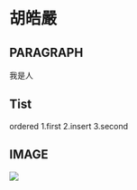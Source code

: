 # 胡皓嚴
## PARAGRAPH

我是人

## Tist
ordered
1.first
2.insert
3.second

## IMAGE
![](https://i.imgur.com/S1iKHOE.png)
